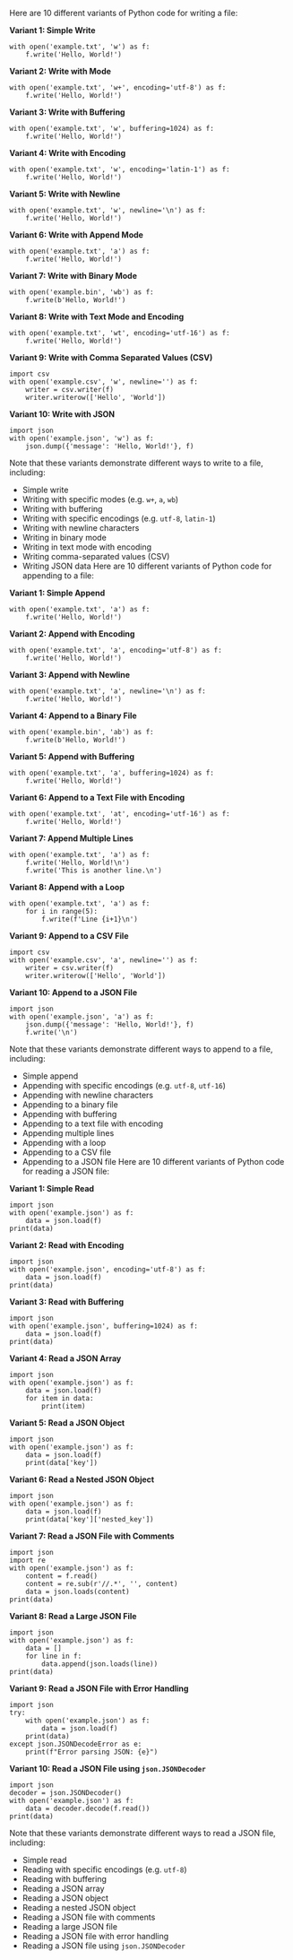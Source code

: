 Here are 10 different variants of Python code for writing a file:

**Variant 1: Simple Write**
```
with open('example.txt', 'w') as f:
    f.write('Hello, World!')
```
**Variant 2: Write with Mode**
```
with open('example.txt', 'w+', encoding='utf-8') as f:
    f.write('Hello, World!')
```
**Variant 3: Write with Buffering**
```
with open('example.txt', 'w', buffering=1024) as f:
    f.write('Hello, World!')
```
**Variant 4: Write with Encoding**
```
with open('example.txt', 'w', encoding='latin-1') as f:
    f.write('Hello, World!')
```
**Variant 5: Write with Newline**
```
with open('example.txt', 'w', newline='\n') as f:
    f.write('Hello, World!')
```
**Variant 6: Write with Append Mode**
```
with open('example.txt', 'a') as f:
    f.write('Hello, World!')
```
**Variant 7: Write with Binary Mode**
```
with open('example.bin', 'wb') as f:
    f.write(b'Hello, World!')
```
**Variant 8: Write with Text Mode and Encoding**
```
with open('example.txt', 'wt', encoding='utf-16') as f:
    f.write('Hello, World!')
```
**Variant 9: Write with Comma Separated Values (CSV)**
```
import csv
with open('example.csv', 'w', newline='') as f:
    writer = csv.writer(f)
    writer.writerow(['Hello', 'World'])
```
**Variant 10: Write with JSON**
```
import json
with open('example.json', 'w') as f:
    json.dump({'message': 'Hello, World!'}, f)
```
Note that these variants demonstrate different ways to write to a file, including:

* Simple write
* Writing with specific modes (e.g. `w+`, `a`, `wb`)
* Writing with buffering
* Writing with specific encodings (e.g. `utf-8`, `latin-1`)
* Writing with newline characters
* Writing in binary mode
* Writing in text mode with encoding
* Writing comma-separated values (CSV)
* Writing JSON data
Here are 10 different variants of Python code for appending to a file:

**Variant 1: Simple Append**
```
with open('example.txt', 'a') as f:
    f.write('Hello, World!')
```
**Variant 2: Append with Encoding**
```
with open('example.txt', 'a', encoding='utf-8') as f:
    f.write('Hello, World!')
```
**Variant 3: Append with Newline**
```
with open('example.txt', 'a', newline='\n') as f:
    f.write('Hello, World!')
```
**Variant 4: Append to a Binary File**
```
with open('example.bin', 'ab') as f:
    f.write(b'Hello, World!')
```
**Variant 5: Append with Buffering**
```
with open('example.txt', 'a', buffering=1024) as f:
    f.write('Hello, World!')
```
**Variant 6: Append to a Text File with Encoding**
```
with open('example.txt', 'at', encoding='utf-16') as f:
    f.write('Hello, World!')
```
**Variant 7: Append Multiple Lines**
```
with open('example.txt', 'a') as f:
    f.write('Hello, World!\n')
    f.write('This is another line.\n')
```
**Variant 8: Append with a Loop**
```
with open('example.txt', 'a') as f:
    for i in range(5):
        f.write(f'Line {i+1}\n')
```
**Variant 9: Append to a CSV File**
```
import csv
with open('example.csv', 'a', newline='') as f:
    writer = csv.writer(f)
    writer.writerow(['Hello', 'World'])
```
**Variant 10: Append to a JSON File**
```
import json
with open('example.json', 'a') as f:
    json.dump({'message': 'Hello, World!'}, f)
    f.write('\n')
```
Note that these variants demonstrate different ways to append to a file, including:

* Simple append
* Appending with specific encodings (e.g. `utf-8`, `utf-16`)
* Appending with newline characters
* Appending to a binary file
* Appending with buffering
* Appending to a text file with encoding
* Appending multiple lines
* Appending with a loop
* Appending to a CSV file
* Appending to a JSON file
Here are 10 different variants of Python code for reading a JSON file:

**Variant 1: Simple Read**
```
import json
with open('example.json') as f:
    data = json.load(f)
print(data)
```
**Variant 2: Read with Encoding**
```
import json
with open('example.json', encoding='utf-8') as f:
    data = json.load(f)
print(data)
```
**Variant 3: Read with Buffering**
```
import json
with open('example.json', buffering=1024) as f:
    data = json.load(f)
print(data)
```
**Variant 4: Read a JSON Array**
```
import json
with open('example.json') as f:
    data = json.load(f)
    for item in data:
        print(item)
```
**Variant 5: Read a JSON Object**
```
import json
with open('example.json') as f:
    data = json.load(f)
    print(data['key'])
```
**Variant 6: Read a Nested JSON Object**
```
import json
with open('example.json') as f:
    data = json.load(f)
    print(data['key']['nested_key'])
```
**Variant 7: Read a JSON File with Comments**
```
import json
import re
with open('example.json') as f:
    content = f.read()
    content = re.sub(r'//.*', '', content)
    data = json.loads(content)
print(data)
```
**Variant 8: Read a Large JSON File**
```
import json
with open('example.json') as f:
    data = []
    for line in f:
        data.append(json.loads(line))
print(data)
```
**Variant 9: Read a JSON File with Error Handling**
```
import json
try:
    with open('example.json') as f:
        data = json.load(f)
    print(data)
except json.JSONDecodeError as e:
    print(f"Error parsing JSON: {e}")
```
**Variant 10: Read a JSON File using `json.JSONDecoder`**
```
import json
decoder = json.JSONDecoder()
with open('example.json') as f:
    data = decoder.decode(f.read())
print(data)
```
Note that these variants demonstrate different ways to read a JSON file, including:

* Simple read
* Reading with specific encodings (e.g. `utf-8`)
* Reading with buffering
* Reading a JSON array
* Reading a JSON object
* Reading a nested JSON object
* Reading a JSON file with comments
* Reading a large JSON file
* Reading a JSON file with error handling
* Reading a JSON file using `json.JSONDecoder`
